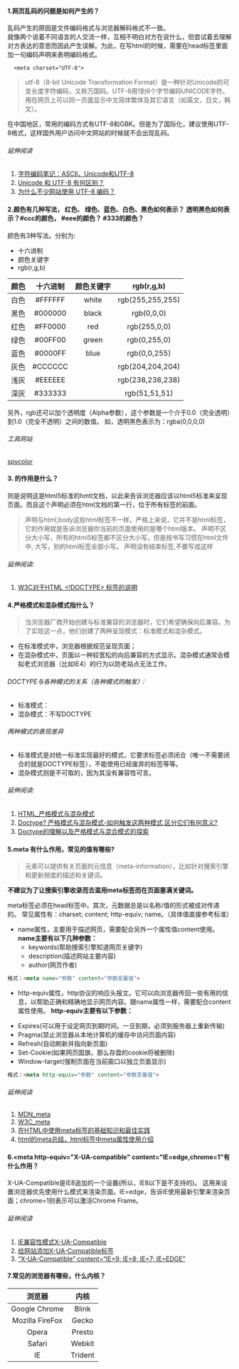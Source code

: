 #### 1.网页乱码的问题是如何产生的？
乱码产生的原因是文件编码格式与浏览器解码格式不一致。   
就像两个说着不同语言的人交流一样，互相不明白对方在说什么，但尝试着去理解对方表达的意思而因此产生误解。为此，在写html的时候，需要在head标签里面加一句编码声明来表明编码格式。  
```
  <meta charset="UTF-8">
```
>utf-8（8-bit Unicode Transformation Format）是一种针对Unicode的可变长度字符编码，又称万国码。UTF-8用1到6个字节编码UNICODE字符。用在网页上可以同一页面显示中文简体繁体及其它语言（如英文，日文，韩文）。

在中国地区，常用的编码方式有UTF-8和GBK。但是为了国际化，建议使用UTF-8格式，这样国外用户访问中文网站的时候就不会出现乱码。
###### 延伸阅读
1. [字符编码笔记：ASCII，Unicode和UTF-8](http://www.ruanyifeng.com/blog/2007/10/ascii_unicode_and_utf-8.html)
2. [Unicode 和 UTF-8 有何区别？](https://www.zhihu.com/question/23374078)
3. [为什么不少网站使用 UTF-8 编码？](https://www.zhihu.com/question/19817672)

#### 2.颜色有几种写法， 红色、 绿色、蓝色、白色、黑色如何表示？ 透明黑色如何表示？#ccc的颜色， #eee的颜色？ #333的颜色？

颜色有3种写法。分别为:  
- 十六进制
- 颜色关键字
- rgb(r,g,b)

| 颜色 | 十六进制 | 颜色关键字 | rgb(r,g,b) |
| :----: | :-----: | :-------: | :-------: |
| 白色   | #FFFFFF | white | rgb(255,255,255) |
| 黑色   | #000000 | black | rgb(0,0,0) |
| 红色   | #FF0000 | red | rgb(255,0,0) |
| 绿色   | #00FF00 | green | rgb(0,255,0) |
| 蓝色   | #0000FF | blue | rgb(0,0,255)  |
| 灰色   | #CCCCCC | | rgb(204,204,204) |
| 浅灰   | #EEEEEE | | rgb(238,238,238) |
| 深灰   | #333333 | | rgb(51,51,51) |

另外，rgb还可以加个透明度（Alpha参数），这个参数是一个介于0.0（完全透明）到1.0（完全不透明）之间的数值。
如，透明黑色表示为：rgba(0,0,0,0)
###### 工具网站
[spycolor](http://zh.spycolor.com/)

#### 3.<!doctype html> 的作用是什么？    
<!doctype html>则是说明这是html5标准的hmtl文档，以此来告诉浏览器应该以html5标准来呈现页面。而且这个声明必须在html文档的第一行，位于所有标签的前面。
 > <!DOCTYPE> 声明与html,body这些html标签不一样，严格上来说，它并不是html标签，它的作用就是告诉浏览器你当前的页面使用的是哪个html版本。
> <!DOCTYPE> 声明不区分大小写，所有的html5标签都不区分大小写，但是按书写习惯在html文件中,<!DOCTYPE> 大写，别的html标签全部小写。
 > <!DOCTYPE>声明没有结束标签,不要写成这样 <!DOCTYPE html />

###### 延伸阅读:
1. [W3C对于HTML <!DOCTYPE> 标签的说明](http://www.w3school.com.cn/tags/tag_doctype.asp)

#### 4.严格模式和混杂模式指什么？
>当浏览器厂商开始创建与标准兼容的浏览器时，它们希望确保向后兼容。为了实现这一点，他们创建了两种呈现模式：标准模式和混杂模式。

- 在标准模式中，浏览器根据规范呈现页面；    
- 在混杂模式中，页面以一种较宽松的向后兼容的方式显示。混杂模式通常会模拟老式浏览器（比如IE4）的行为以防老站点无法工作。

###### DOCTYPE与各种模式的关系（各种模式的触发）：
- 标准模式：<!DOCTYPE html>
- 混杂模式：不写DOCTYPE
###### *两种模式的表现差异*
- 标准模式是对统一标准实现最好的模式，它要求标签必须闭合（唯一不需要闭合的就是DOCTYPE标签），不能使用已经废弃的标签等等。
- 混杂模式则是不可取的，因为其没有兼容性可言。

###### 延伸阅读:
1. [HTML_严格模式与混杂模式](http://www.jianshu.com/p/2c381cd4fcf9)    
2. [Doctype? 严格模式与混杂模式-如何触发这两种模式,区分它们有何意义?](http://www.cnblogs.com/dtdxrk/archive/2012/07/19/2599447.html)    
3. [Doctype的理解以及严格模式与混合模式的探索](http://www.w3cfuns.com/notes/14584/b76cf5c9ac64055909025fb11e15bfa1.html)

#### 5.meta 有什么作用，常见的值有哪些?
> <meta>元素可以提供有关页面的元信息（meta-information），比如针对搜索引擎和更新频度的描述和关键词。

**不建议为了让搜索引擎收录而去滥用meta标签而在页面塞满关键词。**

meta标签必须在head标签中。其次，元数据总是以名称/值的形式被成对传递的。
常见属性有：charset; content; http-equiv; name。（具体值直接参考标准）

- name属性，主要用于描述网页，需要配合另外一个属性值content使用。**name主要有以下几种参数：**
  + keywords(帮助搜索引擎知道网页关键字)
  + description(描述网站主要内容)
  + author(网页作者)
  
```html
格式：<meta name="参数" content="参数变量值">
```

- http-equiv属性，http协议的响应头报文。它可以向浏览器传回一些有用的信息，以帮助正确和精确地显示网页内容。跟name属性一样，需要配合content属性使用。
**http-equiv主要有以下参数：**
 + Expires(可以用于设定网页到期时间。一旦到期，必须到服务器上重新传输)
 + Pragma(禁止浏览器从本地计算机的缓存中访问页面内容)
 + Refresh(自动刷新并指向新页面)
 + Set-Cookie(如果网页国旗，那么存盘的cookie将被删除)
 + Window-target(强制页面在当前窗口以独立页面显示)

````html
格式：<meta http-equiv="参数" content="参数变量值">
````

###### 延伸阅读
1. [MDN_meta](https://developer.mozilla.org/zh-CN/docs/Web/HTML/Element/meta)    
2. [W3C_meta](http://www.w3school.com.cn/tags/tag_meta.asp)    
3. [在HTML中使用meta标签的基础知识和最佳实践](http://www.w3cplus.com/css/meta-tags-html-basics-best-practices.html)
4. [html的meta总结，html标签中meta属性使用介绍](http://www.haorooms.com/post/html_meta_ds)


#### 6.<meta http-equiv="X-UA-compatible"      content="IE=edge,chrome=1"有什么作用？

X-UA-Compatible是IE8追加的一个设置(所以，IE8以下是不支持的)。
这用来设置浏览器优先使用什么模式来渲染页面。IE=edge，告诉IE使用最新引擎来渲染页面；chrome=1则表示可以激活Chrome Frame。

###### 延伸阅读
1. [IE兼容性模式X-UA-Compatible](http://www.jianshu.com/p/11adc0ef158e)
2. [给网站添加X-UA-Compatible标签](http://lightcss.com/add-x-ua-compatible-meta-to-your-website/)
3. [“X-UA-Compatible” content=“IE=9; IE=8; IE=7; IE=EDGE”](http://stackoverflow.com/questions/14611264/x-ua-compatible-content-ie-9-ie-8-ie-7-ie-edge)

#### 7.常见的浏览器有哪些，什么内核？


  | 浏览器           | 内核         |
  | :------------:  | :---------: |
  | Google Chrome   | Blink       |
  | Mozilla FireFox | Gecko       |
  | Opera           | Presto      |
  | Safari          | Webkit      |
  | IE              | Trident     |
